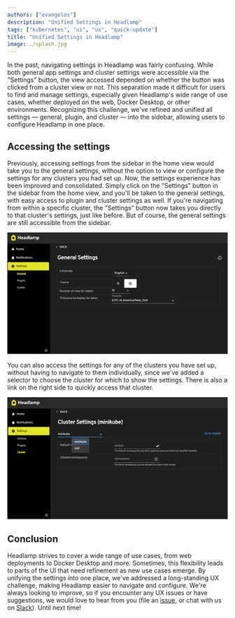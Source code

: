 ```yaml
---
authors: ["evangelos"]
description: "Unified Settings in Headlamp"
tags: ["kubernetes", "ui", "ux", "quick-update"]
title: "Unified Settings in Headlamp"
image: ./splash.jpg
---
```


In the past, navigating settings in Headlamp was fairly confusing.  While both general app settings and cluster settings were accessible via the "Settings" button, the view accessed depended on whether the button was clicked from a cluster view or not. This separation made it difficult for users to find and manage settings, especially given Headlamp's wide range of use cases, whether deployed on the web, Docker Desktop, or other environments. Recognizing this challenge, we've refined and unified all settings — general, plugin, and cluster — into the sidebar, allowing users to configure Headlamp in one place.

<!-- truncate -->

## Accessing the settings

Previously, accessing settings from the sidebar in the home view would take you to the general settings, without the option to view or configure the settings for any clusters you had set up. Now, the settings experience has been improved and consolidated.
Simply click on the "Settings" button in the sidebar from the home view, and you'll be taken to the general settings, with easy access to plugin and cluster settings as well. If you're navigating from within a specific cluster, the "Settings" button now takes you directly to that cluster's settings, just like before. But of course, the general settings are still accessible from the sidebar.

![General settings](./general-settings.png)

You can also access the settings for any of the clusters you have set up, without having to navigate to them individually, since we've added a selector to choose the cluster for which to show the settings. There is also a link on the right side to quickly access that cluster.

![New cluster settings screenshot](./cluster-settings.png)

## Conclusion

Headlamp strives to cover a wide range of use cases, from web deployments to Docker Desktop and more. Sometimes, this flexibility leads to parts of the UI that need refinement as new use cases emerge. By unifying the settings into one place, we've addressed a long-standing UX challenge, making Headlamp easier to navigate and configure. We're always looking to improve, so if you encounter any UX issues or have suggestions, we would love to hear from you (file an [issue](https://github.com/kubernetes-sigs/headlamp/issues), or chat with us on [Slack](https://kubernetes.slack.com/messages/headlamp)). Until next time!
